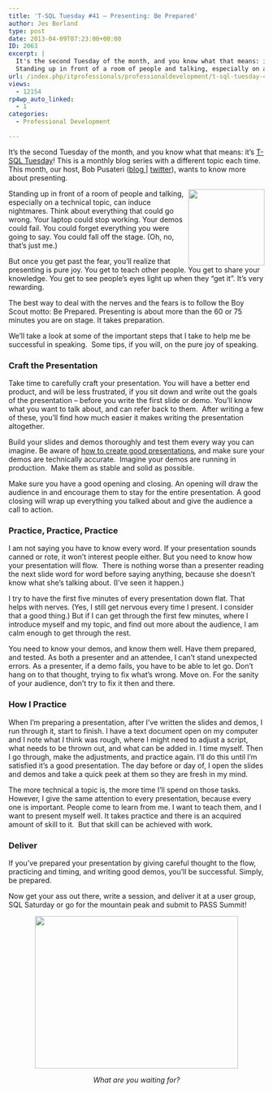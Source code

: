 ```yaml
---
title: 'T-SQL Tuesday #41 – Presenting: Be Prepared'
author: Jes Borland
type: post
date: 2013-04-09T07:23:00+00:00
ID: 2063
excerpt: |
  It's the second Tuesday of the month, and you know what that means: it's T-SQL Tuesday!
  Standing up in front of a room of people and talking, especially on a technical topic, can induce nightmares. Think about everything that could go wrong. Your lapto&hellip;
url: /index.php/itprofessionals/professionaldevelopment/t-sql-tuesday-41-presenting-1/
views:
  - 12154
rp4wp_auto_linked:
  - 1
categories:
  - Professional Development

---
```

It&#8217;s the second Tuesday of the month, and you know what that means: it&#8217;s <a href="http://www.bobpusateri.com/archive/2013/04/invitation-to-t-sql-tuesday-41-presenting-and-loving-it/" target="_blank">T-SQL Tuesday</a>! This is a monthly blog series with a different topic each time. This month, our host, Bob Pusateri (<a href="http://www.bobpusateri.com/" target="_blank">blog </a>| <a href="https://twitter.com/SQLBob" target="_blank">twitter</a>), wants to know more about presenting.

<a href="http://www.bobpusateri.com/archive/2013/04/invitation-to-t-sql-tuesday-41-presenting-and-loving-it/" target="_blank"><img style="float: right;" src="/wp-content/uploads/users/grrlgeek/TSQL2sDay150x150.jpg?mtime=1365451350" alt="" width="150" height="150" /></a>

Standing up in front of a room of people and talking, especially on a technical topic, can induce nightmares. Think about everything that could go wrong. Your laptop could stop working. Your demos could fail. You could forget everything you were going to say. You could fall off the stage. (Oh, no, that’s just me.)

But once you get past the fear, you’ll realize that presenting is pure joy. You get to teach other people. You get to share your knowledge. You get to see people’s eyes light up when they “get it”. It’s very rewarding.

The best way to deal with the nerves and the fears is to follow the Boy Scout motto: Be Prepared. Presenting is about more than the 60 or 75 minutes you are on stage. It takes preparation.

We’ll take a look at some of the important steps that I take to help me be successful in speaking.  Some tips, if you will, on the pure joy of speaking.

### Craft the Presentation

Take time to carefully craft your presentation. You will have a better end product, and will be less frustrated, if you sit down and write out the goals of the presentation – before you write the first slide or demo. You’ll know what you want to talk about, and can refer back to them.  After writing a few of these, you’ll find how much easier it makes writing the presentation altogether.

Build your slides and demos thoroughly and test them every way you can imagine. Be aware of [how to create good presentations][1], and make sure your demos are technically accurate.  Imagine your demos are running in production.  Make them as stable and solid as possible.

Make sure you have a good opening and closing. An opening will draw the audience in and encourage them to stay for the entire presentation. A good closing will wrap up everything you talked about and give the audience a call to action.

### Practice, Practice, Practice

I am not saying you have to know every word. If your presentation sounds canned or rote, it won’t interest people either. But you need to know how your presentation will flow.  There is nothing worse than a presenter reading the next slide word for word before saying anything, because she doesn’t know what she’s talking about. (I’ve seen it happen.)

I try to have the first five minutes of every presentation down flat. That helps with nerves. (Yes, I still get nervous every time I present. I consider that a good thing.) But if I can get through the first few minutes, where I introduce myself and my topic, and find out more about the audience, I am calm enough to get through the rest.

You need to know your demos, and know them well. Have them prepared, and tested. As both a presenter and an attendee, I can’t stand unexpected errors. As a presenter, if a demo fails, you have to be able to let go. Don’t hang on to that thought, trying to fix what’s wrong. Move on. For the sanity of your audience, don’t try to fix it then and there.

### How I Practice

When I’m preparing a presentation, after I’ve written the slides and demos, I run through it, start to finish. I have a text document open on my computer and I note what I think was rough, where I might need to adjust a script, what needs to be thrown out, and what can be added in. I time myself. Then I go through, make the adjustments, and practice again. I’ll do this until I’m satisfied it’s a good presentation. The day before or day of, I open the slides and demos and take a quick peek at them so they are fresh in my mind.

The more technical a topic is, the more time I’ll spend on those tasks. However, I give the same attention to every presentation, because every one is important. People come to learn from me. I want to teach them, and I want to present myself well. It takes practice and there is an acquired amount of skill to it.  But that skill can be achieved with work.

### Deliver

If you’ve prepared your presentation by giving careful thought to the flow, practicing and timing, and writing good demos, you’ll be successful. Simply, be prepared.

Now get your ass out there, write a session, and deliver it at a user group, SQL Saturday or go for the mountain peak and submit to PASS Summit!

<p style="text-align: center;">
  <img src="/wp-content/uploads/users/grrlgeek/ass.jpg?mtime=1365492012" alt="" width="400" height="300" />
</p>

<p style="text-align: center;">
  <em>What are you waiting for?</em>
</p>

 [1]: http://www.sqlskills.com/blogs/kimberly/please-dont-create-a-painful-slide-deck/
